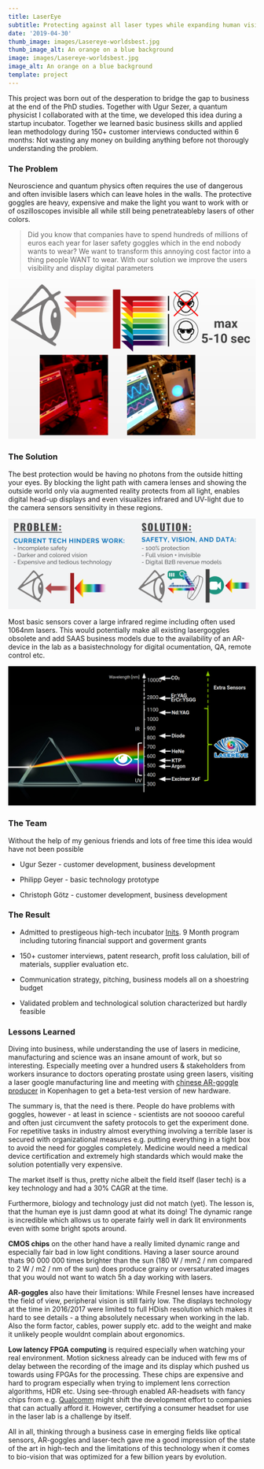 ```yaml
---
title: LaserEye
subtitle: Protecting against all laser types while expanding human vision
date: '2019-04-30'
thumb_image: images/Lasereye-worldsbest.jpg
thumb_image_alt: An orange on a blue background
image: images/Lasereye-worldsbest.jpg
image_alt: An orange on a blue background
template: project
---
```

This project was born out of the desperation to bridge the gap to business at the end of the PhD studies. Together with Ugur Sezer, a quantum physicist I collaborated with at the time, we developed this idea during a startup incubator. Together we learned basic business skills and applied lean methodology during 150+ customer interviews conducted within 6 months: Not wasting any money on building anything before not thorougly understanding the problem.

### The Problem

Neuroscience and quantum physics often requires the use of dangerous and often invisible lasers which can leave holes in the walls. The protective goggles are heavy, expensive and make the light you want to work with or of oszilloscopes invisible all while still being penetrateableby lasers of other colors.

> Did you know that companies have to spend hundreds of millions of euros each year for laser safety goggles which in the end nobody wants to wear? We want to transform this annoying cost factor into a thing people WANT to wear. With our solution we improve the users visibility and display digital parameters

![](https://raw.githubusercontent.com/Wursthub/fabulous-mahogany-01ad3/master/Lasereye-Problem2.png)

### The Solution

The best protection would be having no photons from the outside hitting your eyes. By blocking the light path with camera lenses and showing the outside world only via augmented reality protects from all light, enables digital head-up displays and even visualizes infrared and UV-light due to the camera sensors sensitivity in these regions.

![](https://raw.githubusercontent.com/Wursthub/fabulous-mahogany-01ad3/master/static/images/Lasereye-Problem.png)

Most basic sensors cover a large infrared regime including often used 1064nm lasers. This would potentially make all existing lasergoggles obsolete and add SAAS business models due to the availability of an AR-device in the lab as a basistechnology for digital ocumentation, QA, remote control etc.

![](https://raw.githubusercontent.com/Wursthub/fabulous-mahogany-01ad3/master/static/images/Lasereye-spectral%20range.png)

### The Team

Without the help of my genious friends and lots of free time this idea would have not been possible

*   Ugur Sezer - customer development, business development

*   Philipp Geyer - basic technology prototype

*   Christoph Götz - customer development, business development

### The Result

*   Admitted to prestigeous high-tech incubator [Inits](https://www.inits.at/en/home/). 9 Month program including tutoring financial support and goverment grants

*   150+ customer interviews, patent research, profit loss calulation, bill of materials, supplier evaluation etc.

*   Communication strategy, pitching, business models all on a shoestring budget

*   Validated problem and technological solution characterized but hardly feasible

### Lessons Learned

Diving into business, while understanding the use of lasers in medicine, manufacturing and science was an insane amount of work, but so interesting. Especially meeting over a hundred users & stakeholders from workers insurance to doctors operating prostate using green lasers, visiting a laser google manufacturing line and meeting with [chinese AR-goggle producer](https://www.facebook.com/dlodlovr/) in Kopenhagen to get a beta-test version of new hardware.

The summary is, that the need is there. People do have problems with goggles, however - at least in science - scientists are not sooooo careful and often just circumvent the safety protocols to get the experiment done. For repetitive tasks in industry almost everything involving a terrible laser is secured with organizational measures e.g. putting everything in a tight box to avoid the need for goggles completely. Medicine would need a medical device certification and extremely high standards which would make the solution potentially very expensive.

The market itself is thus, pretty niche albeit the field itself (laser tech) is a key technology and had a 30% CAGR at the time.

Furthermore, biology and technology just did not match (yet). The lesson is, that the human eye is just damn good at what its doing! The dynamic range is incredible which allows us to operate fairly well in dark lit environments even with some bright spots around.

**CMOS chips** on the other hand have a really limited dynamic range and especially fair bad in low light conditions. Having a laser source around thats 90 000 000 times brighter than the sun (180 W / mm2 / nm compared to 2 W / m2 / nm of the sun) does produce grainy or oversaturated images that you would not want to watch 5h a day working with lasers.

**AR-goggles** also have their limitations: While Fresnel lenses have increased the field of view, peripheral vision is still fairly low. The displays  technology at the time in 2016/2017 were limited to full HDish resolution which makes it hard to see details - a thing absolutely necessary when working in the lab. Also the form factor, cables, power supply etc. add to the weight and make it unlikely people wouldnt complain about ergonomics.

**Low latency FPGA computing** is required especially when watching your real environment. Motion sickness already can be induced with few ms of delay between the recording of the image and its display which pushed us towards using FPGAs for the processing. These chips are expensive and hard to program especially when trying to implement lens correction algorithms, HDR etc. Using see-through enabled AR-headsets with fancy chips from e.g. [Qualcomm](https://www.qualcomm.com/products/snapdragon-xr1-platform) might shift the development effort to companies that can actually afford it. However, certifying a consumer headset for use in the laser lab is a challenge by itself.

All in all, thinking through a business case in emerging fields like optical sensors, AR-goggles and laser-tech gave me a good impression of the state of the art in high-tech and the limitations of this technology when it comes to bio-vision that was optimized for a few billion years by evolution.
